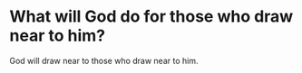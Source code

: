 # What will God do for those who draw near to him?

God will draw near to those who draw near to him.
